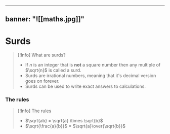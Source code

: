 
---
banner: "![[maths.jpg]]"
---

# Surds

> [!Info] What are surds?
> - If $n$ is an integer that is **not** a square number then any multiple of $\sqrt{n}$ is called a surd.
> - Surds are irrational numbers, meaning that it's decimal version goes on forever.
> - Surds can be used to write exact answers to calculations.

### The rules

> [!Info] The rules
> - $\sqrt{ab} = \sqrt{a} \times \sqrt{b}$
> - $\sqrt{\frac{a}{b}}$ = $\sqrt{a}\over{\sqrt{b}}$








